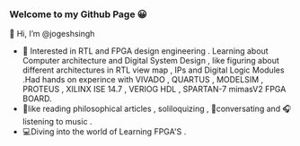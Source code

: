 ### Welcome to my Github Page 😀

👋 Hi, I’m @jogeshsingh
- 👀 Interested in RTL and FPGA design engineering . Learning about Computer architecture and Digital System Design , like figuring about different architectures 
in RTL view map , IPs and Digital Logic Modules .Had hands on experince with VIVADO , QUARTUS , MODELSIM , PROTEUS , XILINX ISE 14.7 , VERIOG HDL , SPARTAN-7 mimasV2 FPGA BOARD. 
-  📗like reading philosophical articles , soliloquizing , 🎤conversating and 🎧 listening to music . 
-  💻Diving into the world of Learning FPGA'S .
